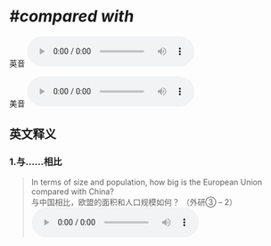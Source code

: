 # ***\#compared with*** 
英音
<audio src="./media/compared with1.aac" controls="controls"></audio>

美音
<audio src="./media/compared with2.aac" controls="controls"></audio>



  

英文释义
---
### 1.**与……相比**  

 > In terms of size and population, how big is the European Union compared with China?  
 > 与中国相比，欧盟的面积和人口规模如何？  （外研③ – 2）  
<audio src="./media/terms-1.aac" controls="controls"></audio>


